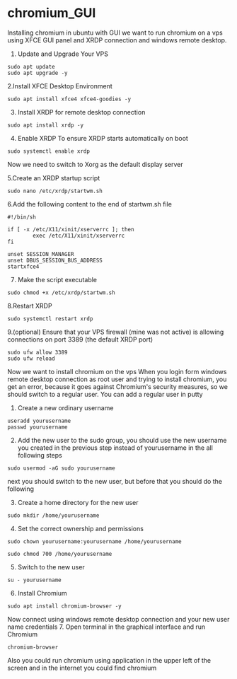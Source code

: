 # chromium_GUI
Installing chromium in ubuntu with GUI
we want to run chromium on a vps using XFCE GUI panel and XRDP connection and windows remote desktop.

1. Update and Upgrade Your VPS

```
sudo apt update
sudo apt upgrade -y
```

2.Install XFCE Desktop Environment
```
sudo apt install xfce4 xfce4-goodies -y
```

3. Install XRDP for remote desktop connection
```
sudo apt install xrdp -y
```

4. Enable XRDP To ensure XRDP starts automatically on boot
```
sudo systemctl enable xrdp
```

Now we need to switch to Xorg as the default display server 

5.Create an XRDP startup script
```
sudo nano /etc/xrdp/startwm.sh 
```

6.Add the following content to the end of startwm.sh file
```
#!/bin/sh

if [ -x /etc/X11/xinit/xserverrc ]; then
        exec /etc/X11/xinit/xserverrc
fi

unset SESSION_MANAGER
unset DBUS_SESSION_BUS_ADDRESS
startxfce4
```

7. Make the script executable
```
sudo chmod +x /etc/xrdp/startwm.sh
```

8.Restart XRDP
```
sudo systemctl restart xrdp
```

9.(optional) Ensure that your VPS firewall (mine was not active) is allowing connections on port 3389 (the default XRDP port)
```
sudo ufw allow 3389
sudo ufw reload
```
Now we want to install chromium on the vps
When you login form windows remote desktop connection as root user and trying to install chromium, you get an error, because it goes against Chromium's security measures, so we should switch to a regular user. You can add a regular user in putty
1. Create a new ordinary username
```
useradd yourusername
passwd yourusername
```
2. Add the new user to the sudo group, you should use the new username you created in the previous step instead of yourusername in the all following steps
```
sudo usermod -aG sudo yourusername 
```

next you should switch to the new user, but before that you should do the following

3. Create a home directory for the new user
```
sudo mkdir /home/yourusername
```

4. Set the correct ownership and permissions
```
sudo chown yourusername:yourusername /home/yourusername
```
```
sudo chmod 700 /home/yourusername
```

5. Switch to the new user
```
su - yourusername
```

6. Install Chromium
```
sudo apt install chromium-browser -y
```

Now connect using windows remote desktop connection and your new user name credentials
7. Open terminal in the graphical interface and run Chromium
```
chromium-browser
```

Also you could run chromium using application in the upper left of the screen and in the internet you could find chromium

